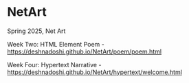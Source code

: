 # NetArt
Spring 2025, Net Art 

Week Two: HTML Element Poem - https://deshnadoshi.github.io/NetArt/poem/poem.html

Week Four: Hypertext Narrative - https://deshnadoshi.github.io/NetArt/hypertext/welcome.html
